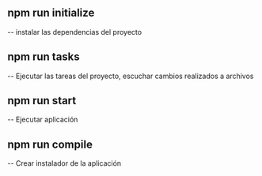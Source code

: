npm run initialize
-
-- 
instalar las dependencias del proyecto

npm run tasks
-
--
Ejecutar las tareas del proyecto, escuchar cambios realizados a archivos

npm run start
-
--
Ejecutar aplicación

npm run compile
-
--
Crear instalador de la aplicación